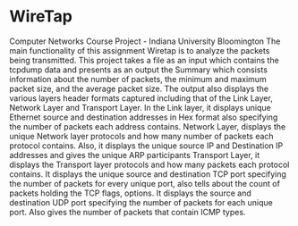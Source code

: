 # WireTap
Computer Networks Course Project - Indiana University Bloomington
The main functionality of this assignment Wiretap is to analyze the packets being transmitted. This
project takes a file as an input which contains the tcpdump data and presents as an output the Summary
which consists information about the number of packets, the minimum and maximum packet size, and
the average packet size. The output also displays the various layers header formats captured including
that of the Link Layer, Network Layer and Transport Layer.
In the Link layer, it displays unique Ethernet source and destination addresses in Hex format also
specifying the number of packets each address contains.
Network Layer, displays the unique Network layer protocols and how many number of packets each
protocol contains. Also, it displays the unique source IP and Destination IP addresses and gives the
unique ARP participants
Transport Layer, it displays the Transport layer protocols and how many packets each protocol contains.
It displays the unique source and destination TCP port specifying the number of packets for every
unique port, also tells about the count of packets holding the TCP flags, options. It displays the source
and destination UDP port specifying the number of packets for each unique port. Also gives the number
of packets that contain ICMP types.
